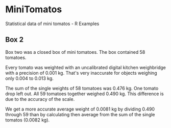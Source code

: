 # MiniTomatos
Statistical data of mini tomatos - R Examples

## Box 2

Box two was a closed box of mini tomatoes. The box contained 58 tomatoes.

Every tomato was weighted with an uncalibrated digital kitchen weighbridge with a precision of 0.001 kg. That's very inaccurate for objects weighing only 0.004 to 0.013 kg.

The sum of the single weights of 58 tomatoes was 0.476 kg. One tomato drop left out. All 59 tomatoes together weighed 0.490 kg. This difference is due to the accuracy of the scale.

We get a more accurate average weight of 0.0081 kg by dividing 0.490 through 59 than by calculating then average from the sum of the single tomatos (0.0082 kg).